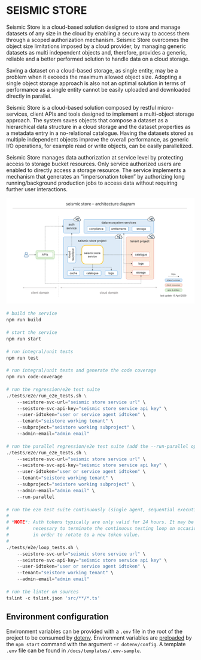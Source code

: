 # SEISMIC STORE

Seismic Store is a cloud-based solution designed to store and manage datasets of any size in the cloud by enabling a secure way to access them through a scoped authorization mechanism. Seismic Store overcomes the object size limitations imposed by a cloud provider, by managing generic datasets as multi independent objects and, therefore, provides a generic, reliable and a better performed solution to handle data on a cloud storage.

Saving a dataset on a cloud-based storage, as single entity, may be a problem when it exceeds the maximum allowed object size. Adopting a single object storage approach is also not an optimal solution in terms of performance as a single entity cannot be easily uploaded and downloaded directly in parallel.

Seismic Store is a cloud-based solution composed by restful micro-services, client APIs and tools designed to implement a multi-object storage approach. The system saves objects that compose a dataset as a hierarchical data structure in a cloud storage and the dataset properties as a metadata entry in a no-relational catalogue. Having the datasets stored as multiple independent objects improve the overall performance, as generic I/O operations, for example read or write objects, can be easily parallelized.

Seismic Store manages data authorization at service level by protecting access to storage bucket resources. Only service authorized users are enabled to directly access a storage resource. The service implements a mechanism that generates an “impersonation token” by authorizing long running/background production jobs to access data without requiring further user interactions.

![service architecture diagram](docs/seistore-service-architecture.png "Service Architecture Diagram")

```python
# build the service
npm run build

# start the service
npm run start

# run integral/unit tests
npm run test

# run integral/unit tests and generate the code coverage
npm run code-coverage

# run the regression/e2e test suite
./tests/e2e/run_e2e_tests.sh \
    --seistore-svc-url="seismic store service url" \
    --seistore-svc-api-key="seismic store service api key" \
    --user-idtoken="user or service agent idtoken" \
    --tenant="seistore working tenant" \
    --subproject="seistore working subproject" \
    --admin-email="admin email"

# run the parallel regression/e2e test suite (add the --run-parallel option)
./tests/e2e/run_e2e_tests.sh \
    --seistore-svc-url="seismic store service url" \
    --seistore-svc-api-key="seismic store service api key" \
    --user-idtoken="user or service agent idtoken" \
    --tenant="seistore working tenant" \
    --subproject="seistore working subproject" \
    --admin-email="admin email" \
    --run-parallel

# run the e2e test suite continuously (single agent, sequential execution)
#
# *NOTE*: Auth tokens typically are only valid for 24 hours. It may be
#         necessary to terminate the continuous testing loop on occasion
#         in order to rotate to a new token value.
#
./tests/e2e/loop_tests.sh \
    --seistore-svc-url="seismic store service url" \
    --seistore-svc-api-key="seismic store service api key" \
    --user-idtoken="user or service agent idtoken" \
    --tenant="seistore working tenant" \
    --admin-email="admin email"

# run the linter on sources
tslint -c tslint.json 'src/**/*.ts'
```

## Environment configuration

Environment variables can be provided with a `.env` file in the root of the project to be consumed
by [dotenv](https://github.com/motdotla/dotenv). Environment variables are [preloaded](https://github.com/motdotla/dotenv#preload)
by the `npm start` command with the argument `-r dotenv/config`. A template `.env` file can be found 
in `/docs/templates/.env-sample`.
